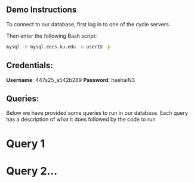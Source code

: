 ## Demo Instructions

To connect to our database, first log in to one of the cycle servers.

Then enter the following Bash script:

```bash
mysql -h mysql.eecs.ku.edu -u userID -p
```

## Credentials:

**Username**: 447s25_a542b289
**Password**: haehaiN3

## Queries:

Below we have provided some queries to run in our database. Each query has a description of what it does followed by the code to run

# Query 1


# Query 2...